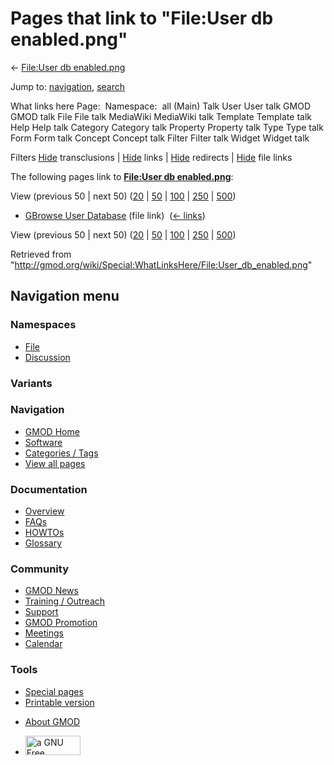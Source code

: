 <div id="mw-page-base" class="noprint">

</div>

<div id="mw-head-base" class="noprint">

</div>

<div id="content" class="mw-body" role="main">

<span id="top"></span>

<div id="mw-js-message" style="display:none;">

</div>



# <span dir="auto">Pages that link to "File:User db enabled.png"</span>

<div id="bodyContent">

<div id="contentSub">

← [File:User db
enabled.png](/wiki/File:User_db_enabled.png "File:User db enabled.png")

</div>

<div id="jump-to-nav" class="mw-jump">

Jump to: [navigation](#mw-navigation), [search](#p-search)

</div>

<div id="mw-content-text">

What links here Page:  Namespace:  all (Main) Talk User User talk GMOD
GMOD talk File File talk MediaWiki MediaWiki talk Template Template talk
Help Help talk Category Category talk Property Property talk Type Type
talk Form Form talk Concept Concept talk Filter Filter talk Widget
Widget talk

Filters
[Hide](/mediawiki/index.php?title=Special:WhatLinksHere/File:User_db_enabled.png&hidetrans=1 "Special:WhatLinksHere/File:User db enabled.png")
transclusions \|
[Hide](/mediawiki/index.php?title=Special:WhatLinksHere/File:User_db_enabled.png&hidelinks=1 "Special:WhatLinksHere/File:User db enabled.png")
links \|
[Hide](/mediawiki/index.php?title=Special:WhatLinksHere/File:User_db_enabled.png&hideredirs=1 "Special:WhatLinksHere/File:User db enabled.png")
redirects \|
[Hide](/mediawiki/index.php?title=Special:WhatLinksHere/File:User_db_enabled.png&hideimages=1 "Special:WhatLinksHere/File:User db enabled.png")
file links

The following pages link to **[File:User db
enabled.png](/wiki/File:User_db_enabled.png "File:User db enabled.png")**:

View (previous 50 \| next 50)
([20](/mediawiki/index.php?title=Special:WhatLinksHere/File:User_db_enabled.png&limit=20 "Special:WhatLinksHere/File:User db enabled.png")
\|
[50](/mediawiki/index.php?title=Special:WhatLinksHere/File:User_db_enabled.png&limit=50 "Special:WhatLinksHere/File:User db enabled.png")
\|
[100](/mediawiki/index.php?title=Special:WhatLinksHere/File:User_db_enabled.png&limit=100 "Special:WhatLinksHere/File:User db enabled.png")
\|
[250](/mediawiki/index.php?title=Special:WhatLinksHere/File:User_db_enabled.png&limit=250 "Special:WhatLinksHere/File:User db enabled.png")
\|
[500](/mediawiki/index.php?title=Special:WhatLinksHere/File:User_db_enabled.png&limit=500 "Special:WhatLinksHere/File:User db enabled.png"))

- [GBrowse User
  Database](/wiki/GBrowse_User_Database "GBrowse User Database") (file
  link) ‎ <span class="mw-whatlinkshere-tools">([←
  links](/mediawiki/index.php?title=Special:WhatLinksHere&target=GBrowse+User+Database "Special:WhatLinksHere"))</span>

View (previous 50 \| next 50)
([20](/mediawiki/index.php?title=Special:WhatLinksHere/File:User_db_enabled.png&limit=20 "Special:WhatLinksHere/File:User db enabled.png")
\|
[50](/mediawiki/index.php?title=Special:WhatLinksHere/File:User_db_enabled.png&limit=50 "Special:WhatLinksHere/File:User db enabled.png")
\|
[100](/mediawiki/index.php?title=Special:WhatLinksHere/File:User_db_enabled.png&limit=100 "Special:WhatLinksHere/File:User db enabled.png")
\|
[250](/mediawiki/index.php?title=Special:WhatLinksHere/File:User_db_enabled.png&limit=250 "Special:WhatLinksHere/File:User db enabled.png")
\|
[500](/mediawiki/index.php?title=Special:WhatLinksHere/File:User_db_enabled.png&limit=500 "Special:WhatLinksHere/File:User db enabled.png"))

</div>

<div class="printfooter">

Retrieved from
"<http://gmod.org/wiki/Special:WhatLinksHere/File:User_db_enabled.png>"

</div>

<div id="catlinks" class="catlinks catlinks-allhidden">

</div>

<div class="visualClear">

</div>

</div>

</div>

<div id="mw-navigation">

## Navigation menu

<div id="mw-head">



<div id="left-navigation">

<div id="p-namespaces" class="vectorTabs" role="navigation"
aria-labelledby="p-namespaces-label">

### Namespaces

- <span id="ca-nstab-image"><a href="/wiki/File:User_db_enabled.png" accesskey="c"
  title="View the file page [c]">File</a></span>
- <span id="ca-talk"><a
  href="/mediawiki/index.php?title=File_talk:User_db_enabled.png&amp;action=edit&amp;redlink=1"
  accesskey="t"
  title="Discussion about the content page [t]">Discussion</a></span>

</div>

<div id="p-variants" class="vectorMenu emptyPortlet" role="navigation"
aria-labelledby="p-variants-label">

### 

### Variants[](#)

<div class="menu">

</div>

</div>

</div>

<div id="right-navigation">





</div>



</div>

</div>

</div>

<div id="mw-panel">

<div id="p-logo" role="banner">

<a href="/wiki/Main_Page"
style="background-image: url(http://gmod.org/images/GMOD-cogs.png);"
title="Visit the main page"></a>

</div>

<div id="p-Navigation" class="portal" role="navigation"
aria-labelledby="p-Navigation-label">

### Navigation

<div class="body">

- <span id="n-GMOD-Home">[GMOD Home](/wiki/Main_Page)</span>
- <span id="n-Software">[Software](/wiki/GMOD_Components)</span>
- <span id="n-Categories-.2F-Tags">[Categories /
  Tags](/wiki/Categories)</span>
- <span id="n-View-all-pages">[View all
  pages](/wiki/Special:AllPages)</span>

</div>

</div>

<div id="p-Documentation" class="portal" role="navigation"
aria-labelledby="p-Documentation-label">

### Documentation

<div class="body">

- <span id="n-Overview">[Overview](/wiki/Overview)</span>
- <span id="n-FAQs">[FAQs](/wiki/Category:FAQ)</span>
- <span id="n-HOWTOs">[HOWTOs](/wiki/Category:HOWTO)</span>
- <span id="n-Glossary">[Glossary](/wiki/Glossary)</span>

</div>

</div>

<div id="p-Community" class="portal" role="navigation"
aria-labelledby="p-Community-label">

### Community

<div class="body">

- <span id="n-GMOD-News">[GMOD News](/wiki/GMOD_News)</span>
- <span id="n-Training-.2F-Outreach">[Training /
  Outreach](/wiki/Training_and_Outreach)</span>
- <span id="n-Support">[Support](/wiki/Support)</span>
- <span id="n-GMOD-Promotion">[GMOD
  Promotion](/wiki/GMOD_Promotion)</span>
- <span id="n-Meetings">[Meetings](/wiki/Meetings)</span>
- <span id="n-Calendar">[Calendar](/wiki/Calendar)</span>

</div>

</div>

<div id="p-tb" class="portal" role="navigation"
aria-labelledby="p-tb-label">

### Tools

<div class="body">

- <span id="t-specialpages"><a href="/wiki/Special:SpecialPages" accesskey="q"
  title="A list of all special pages [q]">Special pages</a></span>
- <span id="t-print"><a
  href="/mediawiki/index.php?title=Special:WhatLinksHere/File:User_db_enabled.png&amp;printable=yes"
  rel="alternate" accesskey="p"
  title="Printable version of this page [p]">Printable version</a></span>

</div>

</div>

</div>

</div>

<div id="footer" role="contentinfo">

- <span id="footer-places-about">[About
  GMOD](/wiki/GMOD:About "GMOD:About")</span>

<!-- -->

- <span id="footer-copyrightico">[<img src="http://www.gnu.org/graphics/gfdl-logo-small.png" width="88"
  height="31" alt="a GNU Free Documentation License" />](http://www.gnu.org/licenses/fdl-1.3.html)</span>


<div style="clear:both">

</div>

</div>
